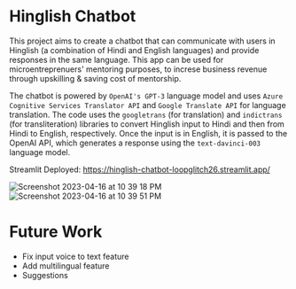 # Hinglish Chatbot

This project aims to create a chatbot that can communicate with users in Hinglish (a combination of Hindi and English languages) and provide responses in the same language. This app can be used for microentreprenuers' mentoring purposes, to increse business revenue through upskilling & saving cost of mentorship.

The chatbot is powered by `OpenAI's GPT-3` language model and uses `Azure Cognitive Services Translator API` and `Google Translate API` for language translation. The code uses the `googletrans` (for translation) and `indictrans` (for transliteration) libraries to convert Hinglish input to Hindi and then from Hindi to English, respectively. Once the input is in English, it is passed to the OpenAI API, which generates a response using the `text-davinci-003` language model.

Streamlit Deployed: https://hinglish-chatbot-loopglitch26.streamlit.app/

![Screenshot 2023-04-16 at 10 39 18 PM](https://user-images.githubusercontent.com/53336715/232328958-c8d16859-dd07-46b6-8252-3c49c39cb763.png)
![Screenshot 2023-04-16 at 10 39 51 PM](https://user-images.githubusercontent.com/53336715/232328964-bc31b9dd-63b5-444c-acc4-a1bc157135d4.png)

# Future Work

* Fix input voice to text feature
* Add multilingual feature
* Suggestions 
